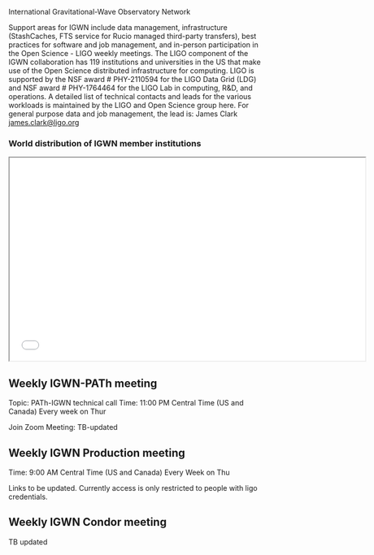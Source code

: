 International Gravitational-Wave Observatory Network 

Support areas for IGWN include data management, infrastructure (StashCaches, FTS service for Rucio managed third-party transfers), best practices for software and job management, and in-person participation in the Open Science - LIGO weekly meetings. The LIGO component of the IGWN collaboration has 119 institutions and universities in the US that make use of the Open Science distributed infrastructure for computing. LIGO is supported by the NSF award # PHY-2110594 for the LIGO Data Grid (LDG) and NSF award # PHY-1764464 for the LIGO Lab in computing, R&D, and operations. A detailed list of technical contacts and leads for the various workloads is maintained by the LIGO and Open Science group here. For general purpose data and job management, the lead is: James Clark james.clark@ligo.org 


### World distribution of IGWN member institutions 
<iframe src="../../igwn-institutes.html" height="400" width="700"></iframe>


## Weekly IGWN-PATh meeting

Topic: PATh-IGWN technical call
Time: 11:00 PM Central Time (US and Canada)
       Every week on Thur
        
Join Zoom Meeting:
TB-updated


## Weekly IGWN Production meeting

Time: 9:00 AM Central Time (US and Canada)
       Every Week on Thu
       
Links to be updated. Currently access is only restricted to people with ligo credentials.

## Weekly IGWN Condor meeting
TB updated


